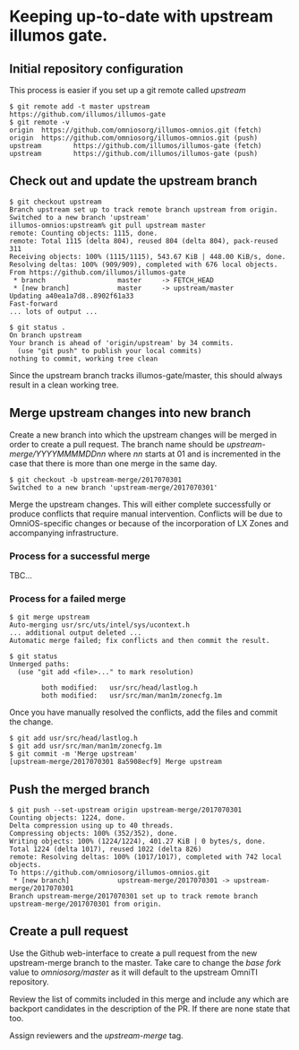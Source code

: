 
# Keeping up-to-date with upstream illumos gate.

## Initial repository configuration

This process is easier if you set up a git remote called _upstream_

```Shell Session
$ git remote add -t master upstream https://github.com/illumos/illumos-gate
$ git remote -v
origin  https://github.com/omniosorg/illumos-omnios.git (fetch)
origin  https://github.com/omniosorg/illumos-omnios.git (push)
upstream        https://github.com/illumos/illumos-gate (fetch)
upstream        https://github.com/illumos/illumos-gate (push)
```

## Check out and update the upstream branch

```Shell Session
$ git checkout upstream
Branch upstream set up to track remote branch upstream from origin.
Switched to a new branch 'upstream'
illumos-omnios:upstream% git pull upstream master
remote: Counting objects: 1115, done.
remote: Total 1115 (delta 804), reused 804 (delta 804), pack-reused 311
Receiving objects: 100% (1115/1115), 543.67 KiB | 448.00 KiB/s, done.
Resolving deltas: 100% (909/909), completed with 676 local objects.
From https://github.com/illumos/illumos-gate
 * branch                  master     -> FETCH_HEAD
 * [new branch]            master     -> upstream/master
Updating a40ea1a7d8..8902f61a33
Fast-forward
... lots of output ...

$ git status .
On branch upstream
Your branch is ahead of 'origin/upstream' by 34 commits.
  (use "git push" to publish your local commits)
nothing to commit, working tree clean
```

Since the upstream branch tracks illumos-gate/master, this should always
result in a clean working tree.

## Merge upstream changes into new branch

Create a new branch into which the upstream changes will be merged in order
to create a pull request. The branch name should be
_upstream-merge/YYYYMMMMDDnn_ where _nn_ starts at 01 and is incremented in
the case that there is more than one merge in the same day.

```Shell Session
$ git checkout -b upstream-merge/2017070301
Switched to a new branch 'upstream-merge/2017070301'
```

Merge the upstream changes. This will either complete successfully or produce
conflicts that require manual intervention. Conflicts will be due to
OmniOS-specific changes or because of the incorporation of LX Zones and
accompanying infrastructure.

### Process for a successful merge

TBC...

### Process for a failed merge

```Shell Session
$ git merge upstream
Auto-merging usr/src/uts/intel/sys/ucontext.h
... additional output deleted ...
Automatic merge failed; fix conflicts and then commit the result.

$ git status
Unmerged paths:
  (use "git add <file>..." to mark resolution)

        both modified:   usr/src/head/lastlog.h
        both modified:   usr/src/man/man1m/zonecfg.1m
```

Once you have manually resolved the conflicts, add the files and commit
the change.

```Shell Session
$ git add usr/src/head/lastlog.h
$ git add usr/src/man/man1m/zonecfg.1m
$ git commit -m 'Merge upstream'
[upstream-merge/2017070301 8a5908ecf9] Merge upstream
```

## Push the merged branch

```Shell Session
$ git push --set-upstream origin upstream-merge/2017070301
Counting objects: 1224, done.
Delta compression using up to 40 threads.
Compressing objects: 100% (352/352), done.
Writing objects: 100% (1224/1224), 401.27 KiB | 0 bytes/s, done.
Total 1224 (delta 1017), reused 1022 (delta 826)
remote: Resolving deltas: 100% (1017/1017), completed with 742 local objects.
To https://github.com/omniosorg/illumos-omnios.git
 * [new branch]            upstream-merge/2017070301 -> upstream-merge/2017070301
Branch upstream-merge/2017070301 set up to track remote branch upstream-merge/2017070301 from origin.
```

## Create a pull request

Use the Github web-interface to create a pull request from the new
upstream-merge branch to the master. Take care to change the _base fork_
value to _omniosorg/master_ as it will default to the upstream OmniTI
repository.

Review the list of commits included in this merge and include any which
are backport candidates in the description of the PR. If there are none
state that too.

Assign reviewers and the _upstream-merge_ tag.

